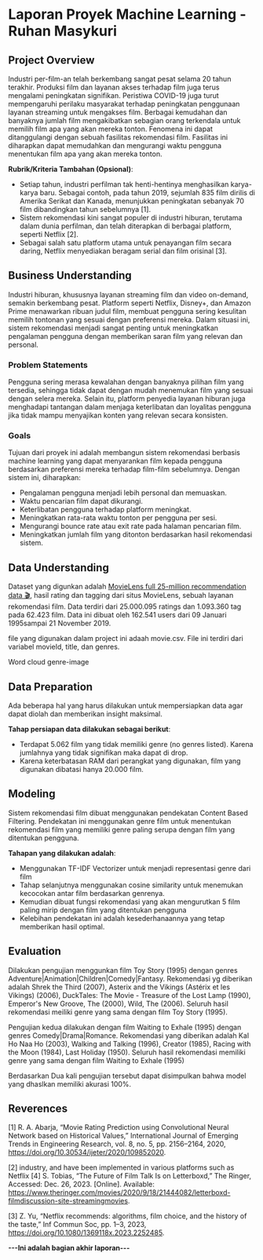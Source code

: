 # Laporan Proyek Machine Learning - Ruhan Masykuri

## Project Overview

Industri per-film-an telah berkembang sangat pesat selama 20 tahun terakhir. Produksi film dan layanan akses terhadap film juga terus mengalami peningkatan signifikan. Peristiwa COVID-19 juga turut mempengaruhi perilaku masyarakat terhadap peningkatan penggunaan layanan streaming untuk mengakses film. Berbagai kemudahan dan banyaknya jumlah film mengakibatkan sebagian orang terkendala untuk memilih film apa yang akan mereka tonton. Fenomena ini dapat ditanggulangi dengan sebuah fasilitas rekomendasi film. Fasilitas ini diharapkan dapat memudahkan dan mengurangi waktu pengguna menentukan film apa yang akan mereka tonton.

**Rubrik/Kriteria Tambahan (Opsional)**:
- Setiap tahun, industri perfilman tak henti-hentinya menghasilkan karya-karya baru. Sebagai contoh, pada tahun 2019, sejumlah 835 film dirilis di Amerika Serikat dan Kanada, menunjukkan peningkatan sebanyak 70 film dibandingkan tahun sebelumnya [1].
- Sistem rekomendasi kini sangat populer di industri hiburan, terutama dalam dunia perfilman, dan telah diterapkan di berbagai platform, seperti Netflix [2].
- Sebagai salah satu platform utama untuk penayangan film secara daring, Netflix menyediakan beragam serial dan film orisinal [3].


## Business Understanding

Industri hiburan, khususnya layanan streaming film dan video on-demand, semakin berkembang pesat. Platform seperti Netflix, Disney+, dan Amazon Prime menawarkan ribuan judul film, membuat pengguna sering kesulitan memilih tontonan yang sesuai dengan preferensi mereka. Dalam situasi ini, sistem rekomendasi menjadi sangat penting untuk meningkatkan pengalaman pengguna dengan memberikan saran film yang relevan dan personal.


### Problem Statements

Pengguna sering merasa kewalahan dengan banyaknya pilihan film yang tersedia, sehingga tidak dapat dengan mudah menemukan film yang sesuai dengan selera mereka. Selain itu, platform penyedia layanan hiburan juga menghadapi tantangan dalam menjaga keterlibatan dan loyalitas pengguna jika tidak mampu menyajikan konten yang relevan secara konsisten.

### Goals

Tujuan dari proyek ini adalah membangun sistem rekomendasi berbasis machine learning yang dapat menyarankan film kepada pengguna berdasarkan preferensi mereka terhadap film-film sebelumnya. Dengan sistem ini, diharapkan:
- Pengalaman pengguna menjadi lebih personal dan memuaskan.
- Waktu pencarian film dapat dikurangi.
- Keterlibatan pengguna terhadap platform meningkat.
- Meningkatkan rata-rata waktu tonton per pengguna per sesi.
- Mengurangi bounce rate atau exit rate pada halaman pencarian film.
- Meningkatkan jumlah film yang ditonton berdasarkan hasil rekomendasi sistem.



## Data Understanding
Dataset yang digunkan adalah [MovieLens full 25-million recommendation data 🎬](https://www.kaggle.com/datasets/patriciabrezeanu/movielens-full-25-million-recommendation-data), hasil rating dan tagging dari situs MovieLens, sebuah layanan rekomendasi film. Data terdiri dari 25.000.095 ratings dan 1.093.360 tag pada 62.423 film. Data ini dibuat oleh 162.541 users dari 09 Januari 1995sampai 21 November 2019.

file yang digunakan dalam project ini adaah movie.csv. File ini terdiri dari variabel movieId, title, dan genres.

Word cloud genre-image

## Data Preparation
Ada beberapa hal yang harus dilakukan untuk mempersiapkan data agar dapat diolah dan memberikan insight maksimal. 

**Tahap persiapan data dilakukan sebagai berikut**: 
- Terdapat 5.062 film yang tidak memiliki genre (no genres listed). Karena jumlahnya yang tidak signifikan maka dapat di drop.
- Karena keterbatasan RAM dari perangkat yang digunakan, film yang digunakan dibatasi hanya 20.000 film.


## Modeling
Sistem rekomendasi film dibuat menggunakan pendekatan Content Based Filtering. Pendekatan ini menggunakan genre film untuk menentukan rekomendasi film yang memiliki genre paling serupa dengan film yang ditentukan pengguna.

**Tahapan yang dilakukan adalah**: 
- Menggunakan TF-IDF Vectorizer untuk menjadi representasi genre dari film
- Tahap selanjutnya menggunakan cosine similarity untuk menemukan kecocokan antar film berdasarkan genrenya.
- Kemudian dibuat fungsi rekomendasi yang akan mengurutkan 5 film paling mirip dengan film yang ditentukan pengguna
- Kelebihan pendekatan ini adalah kesederhanaannya yang tetap memberikan hasil optimal.

## Evaluation
Dilakukan pengujian menggunkan film  Toy Story (1995) dengan genres Adventure|Animation|Children|Comedy|Fantasy. Rekomendasi yg diberikan adalah Shrek the Third (2007),  Asterix and the Vikings (Astérix et les Vikings) (2006), DuckTales: The Movie - Treasure of the Lost Lamp (1990), Emperor's New Groove, The (2000), 	Wild, The (2006). Seluruh hasil rekomendasi meiliki genre yang sama dengan film Toy Story (1995).

Pengujian kedua dilakukan dengan film Waiting to Exhale (1995) dengan genres Comedy|Drama|Romance. Rekomendasi yang diberikan adalah Kal Ho Naa Ho (2003), Walking and Talking (1996), Creator (1985), Racing with the Moon (1984), Last Holiday (1950). Seluruh hasil rekomendasi memiliki genre yang sama dengan film Waiting to Exhale (1995)

Berdasarkan Dua kali pengujian tersebut dapat disimpulkan bahwa model yang dhaslkan memiliki akurasi 100%.


## Reverences
[1] R. A. Abarja, “Movie Rating Prediction using Convolutional Neural Network based on Historical Values,” International Journal of Emerging Trends in Engineering Research, vol. 8, no. 5, pp. 2156–2164, 2020, https://doi.org/10.30534/ijeter/2020/109852020.

[2] industry, and have been implemented in various platforms such as Netflix [4] S. Tobias, “The Future of Film Talk Is on Letterboxd,” The Ringer, Accessed: Dec. 26, 2023. [Online]. Available: https://www.theringer.com/movies/2020/9/18/21444082/letterboxd-filmdiscussion-site-streamingmovies.

[3] Z. Yu, “Netflix recommends: algorithms, film choice, and the history of the taste,” Inf Commun Soc, pp. 1–3, 2023, https://doi.org/10.1080/1369118x.2023.2252485.

**---Ini adalah bagian akhir laporan---**
